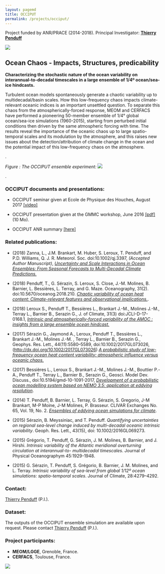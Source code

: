 ```yaml
---
layout: pagemd
title: OCCIPUT
permalink: /projects/occiput/
---
```


Project funded by ANR/PRACE  (2014-2018). Principal Investigator: [**Thierry Penduff**](http://lgge.osug.fr/personnels/Penduff_Thierry)

<img class="img-responsive img-centered" src="https://meom-group.github.io/assets/img/projects/occiput-ensemble.png"/>


##  Ocean Chaos - Impacts, Structures, predicability
**Characterizing the stochastic nature of the ocean variability on interannual-to-decadal timescales in a large ensemble of 1/4º ocean/sea-ice hindcasts.**

Turbulent ocean models spontaneously generate a chaotic variability up to multi­decadal/basin scales. How this low­-frequency chaos impacts climate-relevant oceanic indices is an important unsettled question. To separate this chaos from the atmospherically-forced response, MEOM and CERFACS have performed a pioneering 50-member ensemble of 1/4° global ocean/sea-ice simulations (1960-2015), starting from perturbed initial conditions then driven by the same atmospheric forcing with time. The results reveal the importance of the oceanic chaos up to  large spatio-temporal scales and its modulation by the atmosphere, and this raises new issues about the detection/attribution of climate change in the ocean and the potential impact of this low-frequency chaos on the atmosphere.

.

*Figure : The OCCIPUT ensemble experiment:*
<img class="img-responsive img-centered" src="https://meom-group.github.io/assets/img/projects/occiput-spagettis2.png"/>


.

###  OCCIPUT documents and presentations:
  - OCCIPUT seminar given at Ecole de Physique des Houches, August 2017 [[video]](https://youtu.be/X60ue6Ch184)

  -  OCCIPUT presentation given at the GMMC workshop, June 2016 [ [pdf] ](https://www.mercator-ocean.fr/wp-content/uploads/2016/06/5-LEROUX-GMMC2016.pdf) (10 Mo).

  -  OCCIPUT ANR summary [ [here] ](http://www.agence-nationale-recherche.fr/en/anr-funded-project/?tx_lwmsuivibilan_pi2%5BCODE%5D=ANR-13-BS06-0007)
   

### Related publications:

  - (2018) Zanna, L., J.M. Brankart, M. Huber, S. Leroux, T. Penduff, and P.D. Williams,  Q. J. R. Meteorol. Soc. doi:10.1002/qj.3397, _(Accepted Author Manuscript)_, [*Uncertainty and Scale Interactions in Ocean Ensembles: From Seasonal Forecasts to Multi-Decadal Climate Predictions.*](http://dx.doi.org/10.1002/qj.3397)
  
  - (2018) Penduff, T., G. Sérazin, S. Leroux, S. Close, J.-M. Molines, B. Barnier, L. Bessières, L. Terray, and G. Maze. Oceanography, 31(2). doi:10.5670/oceanog.2018.210. [*Chaotic variability of ocean heat content: Climate-relevant features and observational implications.*](https://doi.org/10.5670/oceanog.2018.210).

  - (2018) Leroux S., Penduff T., Bessières L.,  Brankart J.-M., Molines J.-M., Terray L., Barnier B., Serazin G., J. of Climate, 31(3) doi:JCLI-D-17-0168.1,  [*Intrinsic and atmospherically-forced variability of the AMOC : insights from a large ensemble ocean hindcast.*](http://dx.doi.org/10.1175/JCLI-D-17-0168.1)

  - (2017) Sérazin G., Jaymond A., Leroux, Penduff T., Bessières L.,  Brankart J.-M., Molines J.-M. , Terray L., Barnier B., Serazin G., Geophys. Res. Lett., 44(11):5580–5589, doi:10.1002/2017GL073026, (http://dx.doi.org/10.1002/2017GL073026) [*A probabilistic study of low-frequency ocean heat content variability: atmospheric influence versus oceanic chaos.*](http://dx.doi.org/10.1002/2017GL073026)

  - (2017) Bessières L.,  Leroux S., Brankart J.-M., Molines J.-M., Bouttier P.-A., Penduff T., Terray L., Barnier B., Serazin G., Geosci. Model Dev. Discuss., doi:10.5194/gmd-10-1091-2017,  [*Development of a probabilistic ocean modelling system based on NEMO 3.5: application at eddying resolution*](https://www.geosci-model-dev.net/10/1091/2017/gmd-10-1091-2017.pdf).


 - (2014) T. Penduff, B. Barnier, L. Terray, G. Sérazin, S. Gregorio, J-M Brankart, M-P Moine, J-M Molines, P. Brasseur. CLIVAR Exchanges No. 65, Vol. 19, No. 2. [*Ensembles of eddying ocean simulations for climate*](http://lgge.osug.fr/personnels/Penduff_Thierry/DOCUMENTS_RECHERCHE/CLIVAR14/Penduff2014.pdf). 

 - (2015) Sérazin, B. Meyssiniac, and T. Penduff. *Quantifying uncertainties on regional sea-level change induced by multi-decadal oceanic intrinsic variability*. Geoph. Res. Lett., 43(15), doi: 10.1002/2016GL069273.

- (2015) Grégorio, T. Penduff, G. Sérazin, J. M. Molines, B. Barnier, and J. Hirshi. *Intrinsic variability of the Atlantic meridional overturning circulation at interannual-to- multidecadal timescales*. Journal of Physical Oceanographym 45:1929-1948.

- (2015) G. Sérazin, T. Penduff, S. Grégorio, B. Barnier, J. M. Molines, and L. Terray. *Intrinsic variability of sea-level from global 1/12º ocean simulations: spatio-temporal scales*. Journal of Climate, 28:4279–4292.


  
### Contact:
 [Thierry Penduff](http://lgge.osug.fr/personnels/Penduff_Thierry) (P.I.).
 
### Dataset:
 The outputs of the OCCIPUT ensemble simulation are available upon request. Please contact [Thierry Penduff](http://lgge.osug.fr/personnels/Penduff_Thierry) (P.I.).

### Project participants:
 - **MEOM/LGGE**, Grenoble, France.
 - **CERFACS**, Toulouse, France.
  
<img class="img-responsive img-centered" src="https://meom-group.github.io/assets/img/projects/occiput-sponsors.png"/>

